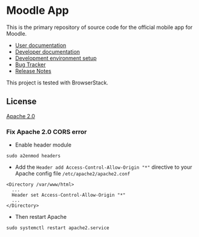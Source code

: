 # Moodle App


This is the primary repository of source code for the official mobile app for Moodle.

* [User documentation](https://docs.moodle.org/en/Moodle_app)
* [Developer documentation](https://moodledev.io/general/app)
* [Development environment setup](https://moodledev.io/general/app/development/setup)
* [Bug Tracker](https://tracker.moodle.org/browse/MOBILE)
* [Release Notes](https://moodledev.io/general/app_releases)

This project is tested with BrowserStack.

## License


[Apache 2.0](http://www.apache.org/licenses/LICENSE-2.0)

 ### Fix Apache 2.0 CORS error
 - Enable header module
 ```
 sudo a2enmod headers
 ```
 - Add the `Header add Access-Control-Allow-Origin "*"` directive to your Apache config file `/etc/apache2/apache2.conf`
 ```
 <Directory /var/www/html>
   ...
   Header set Access-Control-Allow-Origin "*"
   ...
</Directory>
 ```
 - Then restart Apache
 ```
 sudo systemctl restart apache2.service
 ```

